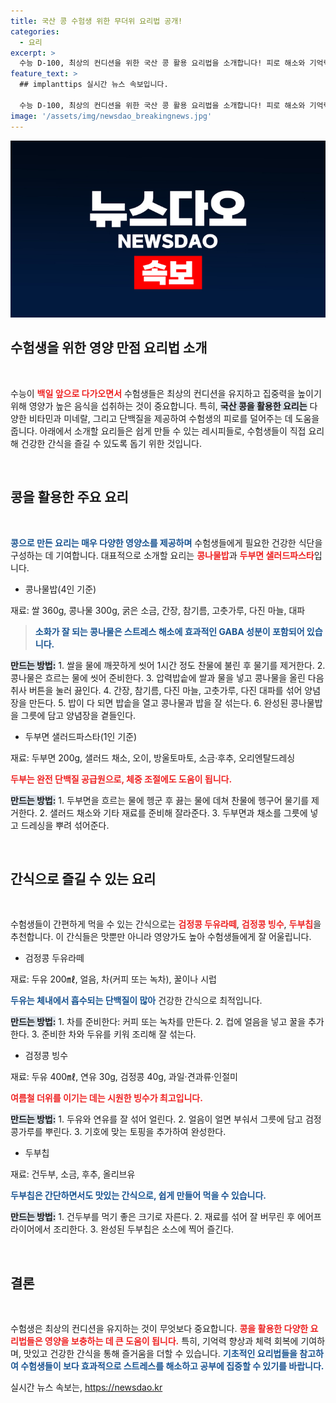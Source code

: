 ```yaml
---
title: 국산 콩 수험생 위한 무더위 요리법 공개!
categories:
  - 요리
excerpt: >
  수능 D-100, 최상의 컨디션을 위한 국산 콩 활용 요리법을 소개합니다! 피로 해소와 기억력 개선에 효과적인 콩 요리로 집중력을 높이세요. 🥗✨
feature_text: >
  ## implanttips 실시간 뉴스 속보입니다.

  수능 D-100, 최상의 컨디션을 위한 국산 콩 활용 요리법을 소개합니다! 피로 해소와 기억력 개선에 효과적인 콩 요리로 집중력을 높이세요. 🥗✨
image: '/assets/img/newsdao_breakingnews.jpg'
---
```


<p><img src="/assets/img/newsdao_breakingnews.jpg" alt="implanttips 속보" /></p>

<h2 data-ke-size="size26">수험생을 위한 영양 만점 요리법 소개</h2>

<p data-ke-size="size16">&nbsp;</p> 

<p>수능이 <b><span style="color: #ee2323;">백일 앞으로 다가오면서</span></b> 수험생들은 최상의 컨디션을 유지하고 집중력을 높이기 위해 영양가 높은 음식을 섭취하는 것이 중요합니다. 특히, <b><span style="background-color: #21538527;">국산 콩을 활용한 요리는</span></b> 다양한 비타민과 미네랄, 그리고 단백질을 제공하여 수험생의 피로를 덜어주는 데 도움을 줍니다. 아래에서 소개할 요리들은 쉽게 만들 수 있는 레시피들로, 수험생들이 직접 요리해 건강한 간식을 즐길 수 있도록 돕기 위한 것입니다.</p>

<p data-ke-size="size16">&nbsp;</p>

<h2 data-ke-size="size26">콩을 활용한 주요 요리</h2>

<p data-ke-size="size16">&nbsp;</p>

<p><b><span style="color: #1a5490;">콩으로 만든 요리는 매우 다양한 영양소를 제공하며</span></b> 수험생들에게 필요한 건강한 식단을 구성하는 데 기여합니다. 대표적으로 소개할 요리는 <b><span style="color: #ee2323;">콩나물밥</span></b>과 <b><span style="color: #ee2323;">두부면 샐러드파스타</span></b>입니다.</p>

<ul>
<li>콩나물밥(4인 기준)</li>
</ul>

<p>재료: 쌀 360g, 콩나물 300g, 굵은 소금, 간장, 참기름, 고춧가루, 다진 마늘, 대파</p>

<blockquote>
<b><span style="color: #1a5490;">소화가 잘 되는 콩나물은 스트레스 해소에 효과적인 GABA 성분이 포함되어 있습니다.</span></b>
</blockquote>

<p><b><span style="background-color: #21538527;">만드는 방법:</span></b>
1. 쌀을 물에 깨끗하게 씻어 1시간 정도 찬물에 불린 후 물기를 제거한다.
2. 콩나물은 흐르는 물에 씻어 준비한다.
3. 압력밥솥에 쌀과 물을 넣고 콩나물을 올린 다음 취사 버튼을 눌러 끓인다.
4. 간장, 참기름, 다진 마늘, 고춧가루, 다진 대파를 섞어 양념장을 만든다.
5. 밥이 다 되면 밥솥을 열고 콩나물과 밥을 잘 섞는다.
6. 완성된 콩나물밥을 그릇에 담고 양념장을 곁들인다.</p>

<ul>
<li>두부면 샐러드파스타(1인 기준)</li>
</ul>

<p>재료: 두부면 200g, 샐러드 채소, 오이, 방울토마토, 소금·후추, 오리엔탈드레싱</p>

<p><b><span style="color: #ee2323;">두부는 완전 단백질 공급원으로, 체중 조절에도 도움이 됩니다.</span></b></p>

<p><b><span style="background-color: #21538527;">만드는 방법:</span></b>
1. 두부면을 흐르는 물에 헹군 후 끓는 물에 데쳐 찬물에 헹구어 물기를 제거한다.
2. 샐러드 채소와 기타 재료를 준비해 잘라준다.
3. 두부면과 채소를 그릇에 넣고 드레싱을 뿌려 섞어준다.</p>

<p data-ke-size="size16">&nbsp;</p>

<h2 data-ke-size="size26">간식으로 즐길 수 있는 요리</h2>

<p data-ke-size="size16">&nbsp;</p>

<p>수험생들이 간편하게 먹을 수 있는 간식으로는 <b><span style="color: #ee2323;">검정콩 두유라떼</span></b>, <b><span style="color: #ee2323;">검정콩 빙수</span></b>, <b><span style="color: #ee2323;">두부칩</span></b>을 추천합니다. 이 간식들은 맛뿐만 아니라 영양가도 높아 수험생들에게 잘 어울립니다.</p>

<ul>
<li>검정콩 두유라떼</li>
</ul>

<p>재료: 두유 200㎖, 얼음, 차(커피 또는 녹차), 꿀이나 시럽</p>

<p><b><span style="color: #1a5490;">두유는 체내에서 흡수되는 단백질이 많아</span></b> 건강한 간식으로 최적입니다.</p>

<p><b><span style="background-color: #21538527;">만드는 방법:</span></b>
1. 차를 준비한다: 커피 또는 녹차를 만든다.
2. 컵에 얼음을 넣고 꿀을 추가한다.
3. 준비한 차와 두유를 키워 조리해 잘 섞는다.</p>

<ul>
<li>검정콩 빙수</li>
</ul>

<p>재료: 두유 400㎖, 연유 30g, 검정콩 40g, 과일·견과류·인절미</p>

<p><b><span style="color: #ee2323;">여름철 더위를 이기는 데는 시원한 빙수가 최고입니다.</span></b></p>

<p><b><span style="background-color: #21538527;">만드는 방법:</span></b>
1. 두유와 연유를 잘 섞어 얼린다.
2. 얼음이 얼면 부숴서 그릇에 담고 검정콩가루를 뿌린다.
3. 기호에 맞는 토핑을 추가하여 완성한다.</p>

<ul>
<li>두부칩</li>
</ul>

<p>재료: 건두부, 소금, 후추, 올리브유</p>

<p><b><span style="color: #1a5490;">두부칩은 간단하면서도 맛있는 간식으로, 쉽게 만들어 먹을 수 있습니다.</span></b></p>

<p><b><span style="background-color: #21538527;">만드는 방법:</span></b>
1. 건두부를 먹기 좋은 크기로 자른다.
2. 재료를 섞어 잘 버무린 후 에어프라이어에서 조리한다.
3. 완성된 두부칩은 소스에 찍어 즐긴다.</p>

<p data-ke-size="size16">&nbsp;</p>

<h2 data-ke-size="size26">결론</h2>

<p data-ke-size="size16">&nbsp;</p>

<p>수험생은 최상의 컨디션을 유지하는 것이 무엇보다 중요합니다. <b><span style="color: #ee2323;">콩을 활용한 다양한 요리법들은 영양을 보충하는 데 큰 도움이 됩니다.</span></b> 특히, 기억력 향상과 체력 회복에 기여하며, 맛있고 건강한 간식을 통해 즐거움을 더할 수 있습니다. <b><span style="color: #1a5490;">기초적인 요리법들을 참고하여 수험생들이 보다 효과적으로 스트레스를 해소하고 공부에 집중할 수 있기를 바랍니다.</span></b></p>
실시간 뉴스 속보는, <a href="https://newsdao.kr" rel="dofollow">https://newsdao.kr</a>



